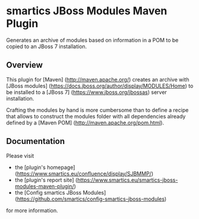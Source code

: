 smartics JBoss Modules Maven Plugin
===================================

Generates an archive of modules based on information in a POM to be copied to an JBoss 7 installation.

## Overview

This plugin for [Maven] (http://maven.apache.org/) creates an archive with [JBoss modules] (https://docs.jboss.org/author/display/MODULES/Home) to be installed to a [JBoss 7] (https://www.jboss.org/jbossas) server installation.

Crafting the modules by hand is more cumbersome than to define a recipe that allows to construct the modules folder with all dependencies already defined by a [Maven POM] (http://maven.apache.org/pom.html).

## Documentation

Please visit

  * the [plugin's homepage] (https://www.smartics.eu/confluence/display/SJBMMP/)
  * the [plugin's report site] (https://www.smartics.eu/smartics-jboss-modules-maven-plugin/)
  * the [Config smartics JBoss Modules] (https://github.com/smartics/config-smartics-jboss-modules)

for more information.